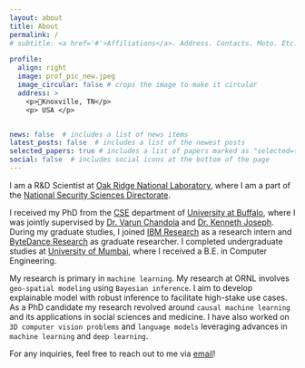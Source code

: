 ```yaml
---
layout: about
title: About
permalink: /
# subtitle: <a href='#'>Affiliations</a>. Address. Contacts. Moto. Etc.

profile:
  align: right
  image: prof_pic_new.jpeg
  image_circular: false # crops the image to make it circular
  address: >
    <p>📍Knoxville, TN</p>
    <p> USA </p>


news: false  # includes a list of news items
latest_posts: false  # includes a list of the newest posts
selected_papers: true # includes a list of papers marked as "selected={true}"
social: false  # includes social icons at the bottom of the page
---
```

I am a R&D Scientist at [Oak Ridge National Laboratory](https://www.ornl.gov), where I am a part of the [National Security Sciences Directorate](https://www.ornl.gov/science-area/national-security). 

I received my PhD from the [CSE](https://engineering.buffalo.edu/computer-science-engineering/people/phd-candidates.html) department of [University at Buffalo](https://www.buffalo.edu), where I was jointly supervised by [Dr. Varun Chandola](https://ubdsgroup.github.io/team/varun-chandola/) and [Dr. Kenneth Joseph](https://kennyjoseph.github.io). During my graduate studies, I joined [IBM Research](https://research.ibm.com/publications/tablecnn-deep-learning-framework-for-learning-tabular-data) as a research intern and [ByteDance Research](https://www.bytedance.com/en/) as graduate researcher. I completed undergraduate studies at [University of Mumbai](https://mu.ac.in), where I received a B.E. in Computer Engineering.

My research is primary in `machine learning`. My research at ORNL involves `geo-spatial modeling` using `Bayesian inference`. I aim to develop explainable model with robust inference to facilitate high-stake use cases. As a PhD candidate my research revolved around `causal machine learning` and its applications in social sciences and medicine. I have also worked on `3D computer vision problems` and `language models` leveraging advances in `machine learning` and `deep learning`. 

For any inquiries, feel free to reach out to me via [email](mailto:pranavgi@buffalo.edu)!

 
